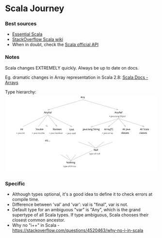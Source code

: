 # Scala Journey

### Best sources
* [Essential Scala](http://underscore.io/training/courses/essential-scala/)
* [StackOverflow Scala wiki](https://stackoverflow.com/tags/scala/info)
* When in doubt, check the [Scala official API](http://www.scala-lang.org/api/2.12.2/)

### Notes
Scala changes EXTREMELY quickly. Always be up to date on docs.

Eg. dramatic changes in Array representation in Scala 2.8:
[Scala Docs - Arrays](http://docs.scala-lang.org/overviews/collections/arrays.html)

Type hierarchy:
![Type hierarchy](type-hierarchy.PNG)

### Specific
* Although types optional, it's a good idea to define it to check errors at compile time.
* Difference between 'val' and 'var': val is "final", var is not.
* Default type for an ambiguous "var" is "Any", which is the grand supertype of all Scala types.
If type ambiguous, Scala chooses their closest common ancestor.
* Why no "i++" in Scala - https://stackoverflow.com/questions/4520463/why-no-i-in-scala
